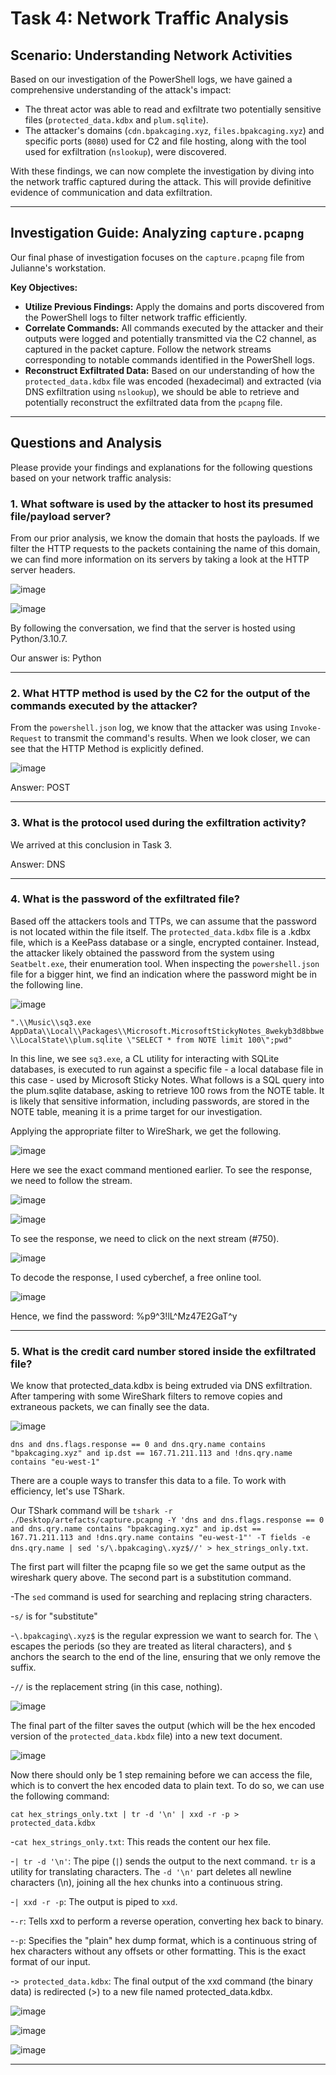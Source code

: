 # Task 4: Network Traffic Analysis

## Scenario: Understanding Network Activities

Based on our investigation of the PowerShell logs, we have gained a comprehensive understanding of the attack's impact:

* The threat actor was able to read and exfiltrate two potentially sensitive files (`protected_data.kdbx` and `plum.sqlite`).
* The attacker's domains (`cdn.bpakcaging.xyz`, `files.bpakcaging.xyz`) and specific ports (`8080`) used for C2 and file hosting, along with the tool used for exfiltration (`nslookup`), were discovered.

With these findings, we can now complete the investigation by diving into the network traffic captured during the attack. This will provide definitive evidence of communication and data exfiltration.

---

## Investigation Guide: Analyzing `capture.pcapng`

Our final phase of investigation focuses on the `capture.pcapng` file from Julianne's workstation.

**Key Objectives:**

* **Utilize Previous Findings:** Apply the domains and ports discovered from the PowerShell logs to filter network traffic efficiently.
* **Correlate Commands:** All commands executed by the attacker and their outputs were logged and potentially transmitted via the C2 channel, as captured in the packet capture. Follow the network streams corresponding to notable commands identified in the PowerShell logs.
* **Reconstruct Exfiltrated Data:** Based on our understanding of how the `protected_data.kdbx` file was encoded (hexadecimal) and extracted (via DNS exfiltration using `nslookup`), we should be able to retrieve and potentially reconstruct the exfiltrated data from the `pcapng` file.

---

## Questions and Analysis

Please provide your findings and explanations for the following questions based on your network traffic analysis:

### 1. What software is used by the attacker to host its presumed file/payload server?

From our prior analysis, we know the domain that hosts the payloads. If we filter the HTTP requests to the packets containing the name of this domain, we can find more information on its servers by taking a look at the HTTP server headers. 

![image](https://github.com/user-attachments/assets/f1f47358-b88a-491a-abf9-cfd47a99e332)

![image](https://github.com/user-attachments/assets/acfa2c29-e79b-468c-a20a-2048ab11c8f1)

By following the conversation, we find that the server is hosted using Python/3.10.7.

Our answer is: Python

---

### 2. What HTTP method is used by the C2 for the output of the commands executed by the attacker?

From the `powershell.json` log, we know that the attacker was using `Invoke-Request` to transmit the command's results. When we look closer, we can see that the HTTP Method is explicitly defined.

![image](https://github.com/user-attachments/assets/b9d19314-55ed-4d4f-bdb5-c61b7e7ab6c7)

Answer: POST

---

### 3. What is the protocol used during the exfiltration activity?

We arrived at this conclusion in Task 3.

Answer: DNS

---

### 4. What is the password of the exfiltrated file?

Based off the attackers tools and TTPs, we can assume that the password is not located within the file itself. The `protected_data.kdbx` file is a .kdbx file, which is a KeePass database or a single, encrypted container. Instead, the attacker likely obtained the password from the system using `Seatbelt.exe`, their enumeration tool. When inspecting the `powershell.json` file for a bigger hint, we find an indication where the password might be in the following line.

![image](https://github.com/user-attachments/assets/7f3413ce-aafc-4062-bbcd-5c5257767ce2)

`".\\Music\\sq3.exe AppData\\Local\\Packages\\Microsoft.MicrosoftStickyNotes_8wekyb3d8bbwe\\LocalState\\plum.sqlite \"SELECT * from NOTE limit 100\";pwd"`

In this line, we see `sq3.exe`, a CL utility for interacting with SQLite databases, is executed to run against a specific file - a local database file in this case - used by Microsoft Sticky Notes. What follows is a SQL query into the plum.sqlite database, asking to retrieve 100 rows from the NOTE table. It is likely that sensitive information, including passwords, are stored in the NOTE table, meaning it is a prime target for our investigation. 

Applying the appropriate filter to WireShark, we get the following.

![image](https://github.com/user-attachments/assets/4d3005e9-dea3-4f12-8cd3-da8a2587f8ef)

Here we see the exact command mentioned earlier. To see the response, we need to follow the stream.

![image](https://github.com/user-attachments/assets/1af9f756-55a9-4869-ba98-0488e5901809)

![image](https://github.com/user-attachments/assets/d9fa7339-e07f-492f-a95a-c2c4339a6605)

To see the response, we need to click on the next stream (#750).

![image](https://github.com/user-attachments/assets/38a98c22-deea-45f0-b539-9ae7bab43669)

To decode the response, I used cyberchef, a free online tool.

![image](https://github.com/user-attachments/assets/0298b8f4-cc21-4228-b415-c985578bc238)

Hence, we find the password: %p9^3!lL^Mz47E2GaT^y

---

### 5. What is the credit card number stored inside the exfiltrated file?

We know that protected_data.kdbx is being extruded via DNS exfiltration. After tampering with some WireShark filters to remove copies and extraneous packets, we can finally see the data. 

![image](https://github.com/user-attachments/assets/3ca8e48c-3205-422c-a821-13d0dcc4f205)

`dns and dns.flags.response == 0 and dns.qry.name contains "bpakcaging.xyz" and ip.dst == 167.71.211.113 and !dns.qry.name contains "eu-west-1"`

There are a couple ways to transfer this data to a file. To work with efficiency, let's use TShark.

Our TShark command will be `tshark -r ./Desktop/artefacts/capture.pcapng -Y 'dns and dns.flags.response == 0 and dns.qry.name contains "bpakcaging.xyz" and ip.dst == 167.71.211.113 and !dns.qry.name contains "eu-west-1"' -T fields -e dns.qry.name | sed 's/\.bpakcaging\.xyz$//' > hex_strings_only.txt`.

The first part will filter the pcapng file so we get the same output as the wireshark query above. The second part is a substitution command. 

-The `sed` command is used for searching and replacing string characters.

-`s/` is for "substitute"

-`\.bpakcaging\.xyz$` is the regular expression we want to search for. The `\` escapes the periods (so they are treated as literal characters), and `$` anchors the search to the end of the line, ensuring that we only remove the suffix.

-`//` is the replacement string (in this case, nothing).

![image](https://github.com/user-attachments/assets/5f2c9cbb-4b5b-4d23-a8d1-fdd4cc4d679c)

The final part of the filter saves the output (which will be the hex encoded version of the `protected_data.kbdx` file) into a new text document. 

![image](https://github.com/user-attachments/assets/f7c184b5-013e-46d4-b3ad-bbee42865c7a)


Now there should only be 1 step remaining before we can access the file, which is to convert the hex encoded data to plain text. To do so, we can use the following command:

`cat hex_strings_only.txt | tr -d '\n' | xxd -r -p > protected_data.kdbx`

-`cat hex_strings_only.txt`: This reads the content our hex file.

-`| tr -d '\n'`: The pipe (`|`) sends the output to the next command. `tr` is a utility for translating characters. The `-d '\n'` part deletes all newline characters (\n), joining all the hex chunks into a continuous string.

-`| xxd -r -p`: The output is piped to `xxd`.

-`-r`: Tells xxd to perform a reverse operation, converting hex back to binary.

-`-p`: Specifies the "plain" hex dump format, which is a continuous string of hex characters without any offsets or other formatting. This is the exact format of our input.

-`> protected_data.kdbx`: The final output of the xxd command (the binary data) is redirected (>) to a new file named protected_data.kdbx.

![image](https://github.com/user-attachments/assets/d5b9d5c1-bd6a-485e-baa3-19d269906d5e)

![image](https://github.com/user-attachments/assets/d39008ca-e7d7-49bf-966f-c13b86f309e9)

![image](https://github.com/user-attachments/assets/087d0bd7-69ab-41d5-a1e7-b13409fbb22d)



---
